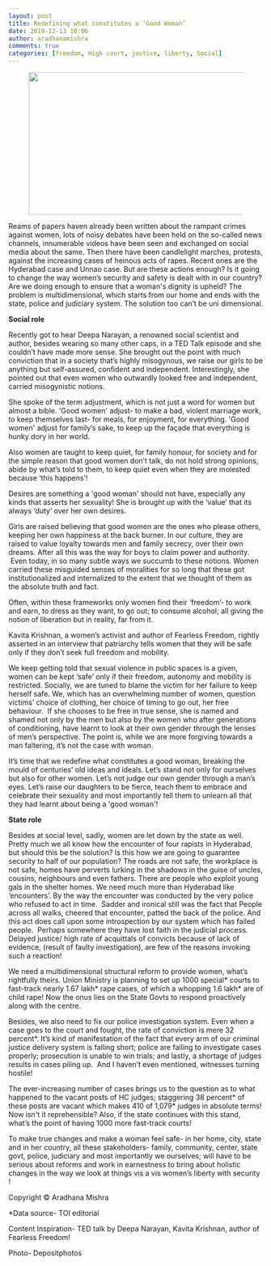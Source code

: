 ```yaml
---
layout: post
title: Redefining what constitutes a ‘Good Woman’
date: 2019-12-13 18:06
author: aradhanamishra
comments: true
categories: [freedom, High court, justice, liberty, Social]
---
```

<!-- wp:image {"align":"center","id":1088,"width":458,"height":282,"sizeSlug":"large"} -->
<div class="wp-block-image"><figure class="aligncenter size-large is-resized"><img src="http://www.aradhanamishra.com/wp-content/uploads/2019/12/freedom.jpg" alt="" class="wp-image-1088" width="458" height="282"/></figure></div>
<!-- /wp:image -->

<!-- wp:paragraph -->
<p>Reams of papers haven already been written about the rampant crimes against women, lots of noisy debates have been held on the so-called news channels, innumerable videos have been seen and exchanged on social media about the same. Then there have been candlelight marches, protests, against the increasing cases of heinous acts of rapes. Recent ones are the Hyderabad case and Unnao case. But are these actions enough? Is it going to change the way women’s security and safety is dealt with in our country? Are we doing enough to ensure that a woman's dignity is upheld? The problem is multidimensional, which starts from our home and ends with the state, police and judiciary system. The solution too can’t be uni dimensional.</p>
<!-- /wp:paragraph -->

<!-- wp:paragraph -->
<p><strong>Social role</strong></p>
<!-- /wp:paragraph -->

<!-- wp:paragraph -->
<p>Recently got to hear Deepa Narayan, a renowned social scientist and author, besides wearing so many other caps, in a TED Talk episode and she couldn’t have made more sense. She brought out the point with much conviction that in a society that’s highly misogynous, we raise our girls to be anything but self-assured, confident and independent. Interestingly, she pointed out that even women who outwardly looked free and independent, carried misogynistic notions.</p>
<!-- /wp:paragraph -->

<!-- wp:paragraph -->
<p>She spoke of the term adjustment, which is not just a word for women but almost a bible. 'Good women' adjust- to make a bad, violent marriage work, to keep themselves last- for meals, for enjoyment, for everything. 'Good women' adjust for family’s sake, to keep up the façade that everything is hunky dory in her world.</p>
<!-- /wp:paragraph -->

<!-- wp:paragraph -->
<p>Also women are taught to keep quiet, for family honour, for
society and for the simple reason that good women don’t talk, do not hold
strong opinions, abide by what’s told to them, to keep quiet even when they are
molested because ‘this happens’!</p>
<!-- /wp:paragraph -->

<!-- wp:paragraph -->
<p>Desires are something a 'good woman' should not have, especially any kinds that asserts her sexuality! She is brought up with the ‘value’ that its always ‘duty’ over her own desires.</p>
<!-- /wp:paragraph -->

<!-- wp:paragraph -->
<p>Girls are raised believing that good women are the ones who please others, keeping her own happiness at the back burner. In our culture, they are raised to value loyalty towards men and family secrecy, over their own dreams. After all this was the way for boys to claim power and authority.  Even today, in so many subtle ways we succumb to these notions. Women carried these misguided senses of moralities for so long that these got institutionalized and internalized to the extent that we thought of them as the absolute truth and fact.</p>
<!-- /wp:paragraph -->

<!-- wp:paragraph -->
<p>Often, within these frameworks only women find their ‘freedom’-
to work and earn, to dress as they want, to go out; to consume alcohol; all
giving the notion of liberation but in reality, far from it.</p>
<!-- /wp:paragraph -->

<!-- wp:paragraph -->
<p>Kavita Krishnan, a women’s activist and author of Fearless
Freedom, rightly asserted in an interview that patriarchy tells women that they
will be safe only if they don’t seek full freedom and mobility.</p>
<!-- /wp:paragraph -->

<!-- wp:paragraph -->
<p>We keep getting told that sexual violence in public spaces
is a given, women can be kept ‘safe’ only if their freedom, autonomy and
mobility is restricted. Socially, we are tuned to blame the victim for her
failure to keep herself safe. We, which has an overwhelming number of women,
question victims’ choice of clothing, her choice of timing to go out, her free
behaviour.&nbsp; If she chooses to be free in
true sense, she is named and shamed not only by the men but also by the women
who after generations of conditioning, have learnt to look at their own gender
through the lenses of men’s perspective. The point is, while we are more
forgiving towards a man faltering, it’s not the case with woman.</p>
<!-- /wp:paragraph -->

<!-- wp:paragraph -->
<p>It’s time that we redefine what constitutes a good woman, breaking the mould of centuries’ old ideas and ideals. Let’s stand not only for ourselves but also for other women. Let’s not judge our own gender through a man’s eyes. Let’s raise our daughters to be fierce, teach them to embrace and celebrate their sexuality and most importantly tell them to unlearn all that they had learnt about being a 'good woman'! </p>
<!-- /wp:paragraph -->

<!-- wp:paragraph -->
<p><strong>State role</strong></p>
<!-- /wp:paragraph -->

<!-- wp:paragraph -->
<p>Besides at social level, sadly, women are let down by the state as well. Pretty much we all know how the encounter of four rapists in Hyderabad, but should this be the solution? Is this how we are going to guarantee security to half of our population? The roads are not safe, the workplace is not safe, homes have perverts lurking in the shadows in the guise of uncles, cousins, neighbours and even fathers. There are people who exploit young gals in the shelter homes. We need much more than Hyderabad like ‘encounters’. By the way the encounter was conducted by the very police who refused to act in time.  Sadder and ironical still was the fact that People across all walks, cheered that encounter, patted the back of the police. And this act does call upon some introspection by our system which has failed people.  Perhaps somewhere they have lost faith in the judicial process. Delayed justice/ high rate of acquittals of convicts because of lack of evidence, (result of faulty investigation), are few of the reasons invoking such a reaction!</p>
<!-- /wp:paragraph -->

<!-- wp:paragraph -->
<p>We need a multidimensional structural reform to provide
women, what’s rightfully theirs. Union Ministry is planning to set up 1000
special* courts to fast-track nearly 1.67 lakh* rape cases, of which a whopping
1.6 lakh* are of child rape! Now the onus lies on the State Govts to respond proactively
along with the centre.</p>
<!-- /wp:paragraph -->

<!-- wp:paragraph -->
<p>Besides, we also need to fix our police investigation
system. Even when a case goes to the court and fought, the rate of conviction
is mere 32 percent*. It’s kind of manifestation of the fact that every arm of
our criminal justice delivery system is falling short; police are failing to
investigate cases properly; prosecution is unable to win trials; and lastly, a
shortage of judges results in cases piling up. &nbsp;And I haven’t even mentioned, witnesses
turning hostile!</p>
<!-- /wp:paragraph -->

<!-- wp:paragraph -->
<p>The ever-increasing number of cases brings us to the question as to what happened to the vacant posts of HC judges; staggering 38 percent* of these posts are vacant which makes 410 of 1,079* judges in absolute terms! Now isn't it reprehensible? Also, if the state continues with this stand, what’s the point of having 1000 more fast-track courts! </p>
<!-- /wp:paragraph -->

<!-- wp:paragraph -->
<p>To make true changes and make a woman feel safe- in her home, city, state and in her country, all these stakeholders- family, community, center, state govt, police, judiciary and most importantly we ourselves; will have to be serious about reforms and work in earnestness to bring about holistic changes in the way we look at things vis a vis women’s liberty with security !</p>
<!-- /wp:paragraph -->

<!-- wp:paragraph -->
<p>Copyright © Aradhana Mishra</p>
<!-- /wp:paragraph -->

<!-- wp:paragraph -->
<p>*Data source- TOI editorial</p>
<!-- /wp:paragraph -->

<!-- wp:paragraph -->
<p>Content Inspiration- TED talk by Deepa Narayan, Kavita Krishnan, author of Fearless Freedom!</p>
<!-- /wp:paragraph -->

<!-- wp:paragraph -->
<p>Photo- Depositphotos</p>
<!-- /wp:paragraph -->
